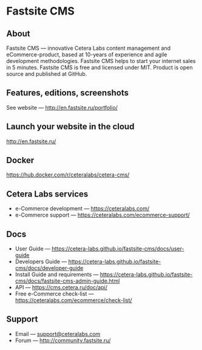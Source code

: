 # Fastsite CMS
## About
Fastsite CMS — innovative Cetera Labs content management and eCommerce-product, based at 10-years of experience and agile development methodologies. Fastsite CMS helps to start your internet sales in 5 minutes. Fastsite CMS is free and licensed under MIT. Product is open source and published at GitHub.
## Features, editions, screenshots
See website — http://en.fastsite.ru/portfolio/
## Launch your website in the cloud
http://en.fastsite.ru/
## Docker 
https://hub.docker.com/r/ceteralabs/cetera-cms/
## Cetera Labs services
* e-Commerce development — https://ceteralabs.com/
* e-Commerce support — https://ceteralabs.com/ecommerce-support/
## Docs
* User Guide — https://cetera-labs.github.io/fastsite-cms/docs/user-guide
* Developers Guide — https://cetera-labs.github.io/fastsite-cms/docs/developer-guide
* Install Guide and requirements — https://cetera-labs.github.io/fastsite-cms/docs/fastsite-cms-admin-guide.html
* API — https://cms.cetera.ru/doc/api/
* Free e-Commerce check-list — https://ceteralabs.com/ecommerce/check-list/
## Support
* Email — support@ceteralabs.com
* Forum — http://community.fastsite.ru/
